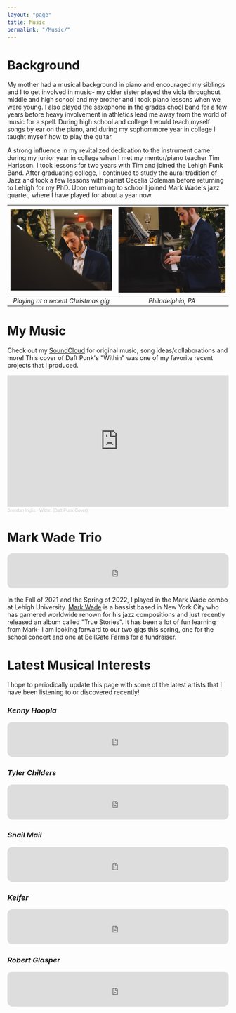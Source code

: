 ```yaml
---
layout: "page"
title: Music
permalink: "/Music/"
---
```

# Background
My mother had a musical background in piano and encouraged my siblings and I to get involved in music- my older sister played the viola throughout middle and high school and my brother and I took piano lessons when we were young. I also played the saxophone in the grades chool band for a few years before heavy involvement in athletics lead me away from the world of music for a spell. During high school and college I would teach myself songs by ear on the piano, and during my sophommore year in college I taught myself how to play the guitar. 

A strong influence in my revitalized dedication to the instrument came during my junior year in college when I met my mentor/piano teacher Tim Harisson. I took lessons for two years with Tim and joined the Lehigh Funk Band. After graduating college, I continued to study the aural tradition of Jazz and took a few lessons with pianist Cecelia Coleman before returning to Lehigh for my PhD. Upon returning to school I joined Mark Wade's jazz quartet, where I have played for about a year now. 

![](/assets/Images/Music/piano_frontview.JPG)  |   ![](/assets/Images/Music/Piano_playing.JPG) 
:-------------------------:|:-------------------------:
*Playing at a recent Christmas gig*            |  *Philadelphia, PA*

# My Music
Check out my [SoundCloud](https://soundcloud.com/brendostudio) for original music, song ideas/collaborations and more! This cover of Daft Punk's "Within" was one of my favorite recent projects that I produced. 

<iframe width="100%" height="300" scrolling="no" frameborder="no" allow="autoplay" src="https://w.soundcloud.com/player/?url=https%3A//api.soundcloud.com/tracks/1002011110&color=%23ff5500&auto_play=false&hide_related=false&show_comments=true&show_user=true&show_reposts=false&show_teaser=true&visual=true"></iframe><div style="font-size: 10px; color: #cccccc;line-break: anywhere;word-break: normal;overflow: hidden;white-space: nowrap;text-overflow: ellipsis; font-family: Interstate,Lucida Grande,Lucida Sans Unicode,Lucida Sans,Garuda,Verdana,Tahoma,sans-serif;font-weight: 100;"><a href="https://soundcloud.com/brendostudio" title="Brendan Inglis" target="_blank" style="color: #cccccc; text-decoration: none;">Brendan Inglis</a> · <a href="https://soundcloud.com/brendostudio/within-daft-punk-cover" title="Within (Daft Punk Cover)" target="_blank" style="color: #cccccc; text-decoration: none;">Within (Daft Punk Cover)</a></div>

# Mark Wade Trio
<iframe style="border-radius:12px" src="https://open.spotify.com/embed/artist/5UJBuLbTmWg5XNUv3e5xDW?utm_source=generator" width="100%" height="80" frameBorder="0" allowfullscreen="" allow="autoplay; clipboard-write; encrypted-media; fullscreen; picture-in-picture"></iframe>

In the Fall of 2021 and the Spring of 2022, I played in the Mark Wade combo at Lehigh University. [Mark Wade](https://www.markwademusicny.com/) is a bassist based in New York City who has garnered worldwide renown for his jazz compositions and just recently released an album called "True Stories". It has been a lot of fun learning from Mark- I am looking forward to our two gigs this spring, one for the school concert and one at BellGate Farms for a fundraiser. 

# Latest Musical Interests
I hope to periodically update this page with some of the latest artists that I have been listening to or discovered recently!

### *Kenny Hoopla*
<iframe style="border-radius:12px" src="https://open.spotify.com/embed/album/2NHwRObEyab5p4DA6tScNY" width="100%" height="80" frameborder="0" allowtransparency="true" allowfullscreen="" allow="autoplay; clipboard-write; encrypted-media; fullscreen; picture-in-picture"></iframe>

### *Tyler Childers*
<iframe style="border-radius:12px" src="https://open.spotify.com/embed/album/35LcGAeeMwVeIJrDpB3Gkz" width="100%" height="80" frameborder="0" allowfullscreen="" allow="autoplay; clipboard-write; encrypted-media; fullscreen; picture-in-picture"></iframe>

### *Snail Mail*
<iframe style="border-radius:12px" src="https://open.spotify.com/embed/album/0zNWhYDalgisc4uweLIGZJ" width="100%" height="80" frameborder="0" allowfullscreen="" allow="autoplay; clipboard-write; encrypted-media; fullscreen; picture-in-picture"></iframe>

### *Keifer*
<iframe style="border-radius:12px" src="https://open.spotify.com/embed/artist/5lDtfHPqWN6MG9tFywnW8J?utm_source=generator" width="100%" height="80" frameBorder="0" allowfullscreen="" allow="autoplay; clipboard-write; encrypted-media; fullscreen; picture-in-picture"></iframe>

### *Robert Glasper*
<iframe style="border-radius:12px" src="https://open.spotify.com/embed/artist/5cM1PvItlR21WUyBnsdMcn?utm_source=generator" width="100%" height="80" frameBorder="0" allowfullscreen="" allow="autoplay; clipboard-write; encrypted-media; fullscreen; picture-in-picture"></iframe>



